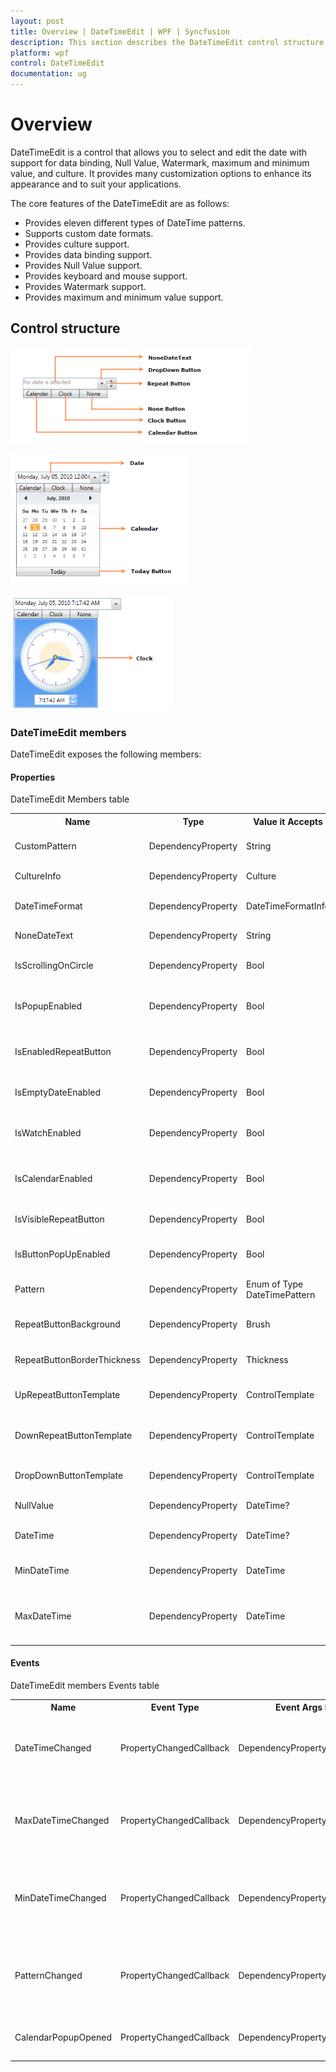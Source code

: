 ```yaml
---
layout: post
title: Overview | DateTimeEdit | WPF | Syncfusion
description: This section describes the DateTimeEdit control structure and its features.
platform: wpf
control: DateTimeEdit
documentation: ug
---
```


# Overview

DateTimeEdit is a control that allows you to select and edit the date with support for data binding, Null Value, Watermark, maximum and minimum value, and culture. It provides many customization options to enhance its appearance and to suit your applications.

The core features of the DateTimeEdit are as follows:

* Provides eleven different types of DateTime patterns.
* Supports custom date formats.
* Provides culture support.
* Provides data binding support.
* Provides Null Value support.
* Provides keyboard and mouse support.
* Provides Watermark support.
* Provides maximum and minimum value support.

## Control structure

![](Overview_images/Overview_img1.png)

![](Overview_images/Overview_img2.png)

![](Overview_images/Overview_img3.png)


### DateTimeEdit members

DateTimeEdit exposes the following members:

#### Properties

DateTimeEdit Members table

<table>
<tr>
<th>
Name</th><th>
Type</th><th>
Value it Accepts</th><th>
Description</th><th>
Default Value</th><th>
Reference Link</th></tr>
<tr>
<td>
CustomPattern</td><td>
DependencyProperty</td><td>
String</td><td>
Gets or sets the Format that is used to display the date.</td><td>
String.Empty</td><td>
CustomPattern</td></tr>
<tr>
<td>
CultureInfo</td><td>
DependencyProperty</td><td>
Culture</td><td>
Gets or sets the CultureInfo property.</td><td>
-</td><td>
CultureInfo</td></tr>
<tr>
<td>
DateTimeFormat</td><td>
DependencyProperty</td><td>
DateTimeFormatInfo</td><td>
DateTimeFormat defines the format to display the date. </td><td>
-</td><td>
DateTimeFormat</td></tr>
<tr>
<td>
NoneDateText</td><td>
DependencyProperty</td><td>
String</td><td>
Gets or sets the NoneDateTextProperty.</td><td>
'No date is selected'</td><td>
NoneDateText</td></tr>
<tr>
<td>
IsScrollingOnCircle</td><td>
DependencyProperty</td><td>
Bool</td><td>
Gets or sets the IsScrollingOnCircle property.</td><td>
True</td><td>
IsScrollingOnCircle</td></tr>
<tr>
<td>
IsPopupEnabled</td><td>
DependencyProperty</td><td>
Bool</td><td>
Gets or sets a value indicating whether the Dropdown popup is open or closed.</td><td>
True</td><td>
IsPopupEnabled</td></tr>
<tr>
<td>
IsEnabledRepeatButton</td><td>
DependencyProperty</td><td>
Bool</td><td>
Gets or sets a value indicating whether the RepeatButton is enabled or disabled.</td><td>
True</td><td>
IsEnabledRepeatButton</td></tr>
<tr>
<td>
IsEmptyDateEnabled</td><td>
DependencyProperty</td><td>
Bool</td><td>
Gets or sets the IsEmptyDateEnabled property.</td><td>
False</td><td>
IsEmptyDateEnabled</td></tr>
<tr>
<td>
IsWatchEnabled</td><td>
DependencyProperty</td><td>
Bool</td><td>
Gets or sets the Visibility of the Watch in the Dropdown Popup.</td><td>
True</td><td>
IsWatchEnabled</td></tr>
<tr>
<td>
IsCalendarEnabled</td><td>
DependencyProperty</td><td>
Bool</td><td>
Gets or sets the Visibility of the Calendar in the Dropdown Popup.</td><td>
True</td><td>
IsCalendarEnabled</td></tr>
<tr>
<td>
IsVisibleRepeatButton</td><td>
DependencyProperty</td><td>
Bool</td><td>
Gets or sets the Visibility of the RepeatButton.</td><td>
False</td><td>
IsVisibleRepeatButton</td></tr>
<tr>
<td>
IsButtonPopUpEnabled</td><td>
DependencyProperty</td><td>
Bool</td><td>
Gets or sets the Visibility of the Dropdown Button.</td><td>
True</td><td>
IsButtonPopUpEnabled</td></tr>
<tr>
<td>
Pattern</td><td>
DependencyProperty</td><td>
Enum of Type DateTimePattern</td><td>
Gets or sets the Format that is used to display the date.</td><td>
DateTimePattern.FullDateTime</td><td>
Pattern</td></tr>
<tr>
<td>
RepeatButtonBackground</td><td>
DependencyProperty</td><td>
Brush</td><td>
Gets or sets the Background for the RepeatButton.</td><td>
-</td><td>
RepeatButtonBackground</td></tr>
<tr>
<td>
RepeatButtonBorderThickness</td><td>
DependencyProperty</td><td>
Thickness</td><td>
Gets or sets the BorderThickness for the RepeatButton.</td><td>
-</td><td>
RepeatButtonBorderThickness</td></tr>
<tr>
<td>
UpRepeatButtonTemplate</td><td>
DependencyProperty</td><td>
ControlTemplate</td><td>
Gets or sets the ControlTemplate for the UpRepeatButton.</td><td>
-</td><td>
UpRepeatButtonTemplate</td></tr>
<tr>
<td>
DownRepeatButtonTemplate</td><td>
DependencyProperty</td><td>
ControlTemplate</td><td>
Gets or sets the ControlTemplate for the DownRepeatButton.</td><td>
-</td><td>
DownRepeatButtonTemplate</td></tr>
<tr>
<td>
DropDownButtonTemplate</td><td>
DependencyProperty</td><td>
ControlTemplate</td><td>
Gets or sets the ControlTemplate for the DropDownButton.</td><td>
-</td><td>
DropDownButtonTemplate</td></tr>
<tr>
<td>
NullValue</td><td>
DependencyProperty</td><td>
DateTime?</td><td>
Gets or sets the NullValue property.</td><td>
Null</td><td>
NullValue</td></tr>
<tr>
<td>
DateTime</td><td>
DependencyProperty</td><td>
DateTime?</td><td>
Gets or sets the date for the DateTimeEdit control.</td><td>
Null</td><td>
DateTime</td></tr>
<tr>
<td>
MinDateTime</td><td>
DependencyProperty</td><td>
DateTime</td><td>
Gets or sets the<br>Minimum value for the DateTimeEdit control.</td><td>
00:00:00.0000000, January 1, 0001</td><td>
MinDateTime</td></tr>
<tr>
<td>
MaxDateTime</td><td>
DependencyProperty</td><td>
DateTime</td><td>
Gets or sets the Maximum value for the DateTimeEdit control.</td><td>
23:59:59.9999999, December 31, 9999, exactly one 100-nanosecond tick before 00:00:00, January 1, 10000</td><td>
MaxDateTime</td></tr>
</table>

#### Events

DateTimeEdit members Events table

<table>
<tr>
<th>
Name</th><th>
Event Type</th><th>
Event Args Parameter</th><th>
Description</th><th>
Reference Link</th></tr>
<tr>
<td>
DateTimeChanged</td><td>
PropertyChangedCallback</td><td>
DependencyPropertyChangedEventArgs</td><td>
Occurs after the DateTime value of the DateTimeEdit control has changed.</td><td>
DateTimeChanged</td></tr>
<tr>
<td>
MaxDateTimeChanged</td><td>
PropertyChangedCallback</td><td>
DependencyPropertyChangedEventArgs</td><td>
Occurs after the MaxDateTime of the DateTimeEdit control has changed.</td><td>
MaxDateTimeChanged</td></tr>
<tr>
<td>
MinDateTimeChanged</td><td>
PropertyChangedCallback</td><td>
DependencyPropertyChangedEventArgs</td><td>
Occurs after the MinDateTime of the DateTimeEdit control has changed.</td><td>
PropertyChangedCallback</td></tr>
<tr>
<td>
PatternChanged</td><td>
PropertyChangedCallback</td><td>
DependencyPropertyChangedEventArgs</td><td>
Occurs after the Pattern property of the DateTimeEdit control has changed.</td><td>
PatternChanged</td></tr>
<tr>
<td>
CalendarPopupOpened</td><td>
PropertyChangedCallback</td><td>
DependencyPropertyChangedEventArgs</td><td>
Occurs when the Calendar Popup opens.</td><td>
CalendarPopupOpened</td></tr>
</table>

